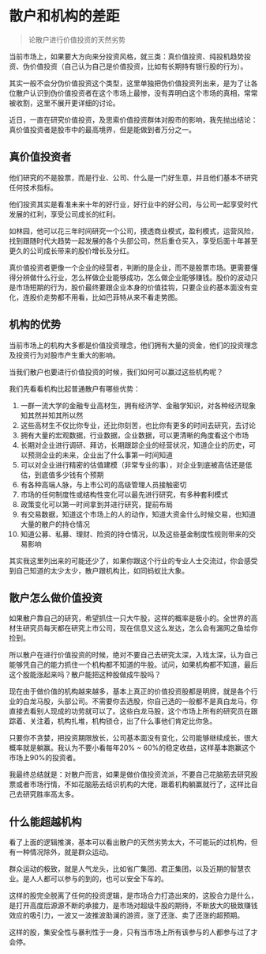 # 散户和机构的差距

> 论散户进行价值投资的天然劣势

当前市场上，如果要大方向来分投资风格，就三类：真价值投资、纯投机趋势投资、伪价值投资（自己认为自己是价值投资，比如有长期持有银行股的行为）。

其实一般不会分伪价值投资这个类型，这里单独把伪价值投资列出来，是为了让各位散户认识到伪价值投资者在这个市场上最惨，没有弄明白这个市场的真相，常常被收割，这里不展开更详细的讨论。

近日，一直在研究价值投资，及思索价值投资群体对股市的影响，我先抛出结论：真价值投资者是股市中的最高境界，但是能做到者万分之一。

## 真价值投资者

他们研究的不是股票，而是行业、公司、什么是一门好生意，并且他们基本不研究任何技术指标。

他们投资其实是看准未来十年的好行业，好行业中的好公司，与公司一起享受时代发展的红利，享受公司成长的红利。

如林园，他可以花三年时间研究一个公司，摸透商业模式，盈利模式，运营风险，找到跟随时代大趋势一起发展的各个头部公司，然后重仓买入，享受后面十年甚至更久的公司成长带来的股价增长及分红。

真价值投资者更像一个企业的经营者，判断的是企业，而不是股票市场。更需要懂得分辨做什么行业，怎么样做企业能够成功，怎么做企业能够赚钱。股价的波动只是市场短期的行为，股价最终要跟企业本身的价值挂钩，只要企业的基本面没有变化，连股价走势都不用看，比如巴菲特从来不看走势图。

## 机构的优势

当前市场上的机构大多都是价值投资理念，他们拥有大量的资金，他们的投资理念及投资行为对股市产生重大的影响。

当我们散户也要进行价值投资的时候，我们如何可以赢过这些机构呢？

我们先看看机构比起普通散户有哪些优势：

1. 一群一流大学的金融专业高材生，拥有经济学、金融学知识，对各种经济现象知其然并知其所以然
2. 这些高材生不仅比你专业，还比你刻苦，也比你有更多的时间去研究，去讨论
3. 拥有大量的宏观数据，行业数据，企业数据，可以更清晰的角度看这个市场
4. 长期对企业进行调研、拜访，长期跟踪企业的经营状况，知道企业的历史，可以预测企业的未来，企业出了什么事第一时间知道
5. 可以对企业进行精密的估值建模（非常专业的事），对企业到底被高估还是低估，到底值多少钱有个预期
6. 有各种高端人脉，与上市公司的高级管理人员接触密切
7. 市场的任何制度性或结构性变化可以最先进行研究，有多种套利模式
8. 政策变化可以第一时间拿到并进行研究，提前布局
9. 有交易数据，知道这个市场上的人的动作，知道大资金什么时候交易，也知道大量的散户的持仓情况
10. 知道公募、私募、理财、险资的持仓情况，以及这些基金制度性规则带来的交易影响

其实我这里列出来的可能还少了，如果你跟这个行业的专业人士交流过，你会感受到自己知道的太少太少，散户跟机构比，如同蚂蚁比大象。

## 散户怎么做价值投资

如果散户靠自己的研究，希望抓住一只大牛股，这样的概率是极小的。全世界的高材生研究员每天都在研究上市公司，现在信息又这么发达，怎么会有漏网之鱼给你捡到。

所以散户在进行价值投资的时候，绝对不要自己去研究太深，入戏太深，认为自己能够凭自己的能力抓住一个机构都不知道的牛股。试问，如果机构都不知道，最后这个股能涨起来吗？散户能把这种股做成牛股吗？

现在由于做价值的机构越来越多，基本上真正的价值投资股都是明牌，就是各个行业的白龙马股，头部公司。不需要你去选股，你自己选的一般都不是真白龙马，你直接去看别人现成的功劳就可以了。这些白龙马股，这个市场上所有的研究员在跟踪着、关注着，机构扎堆，机构锁仓，出了什么事他们肯定比你急。

只要你不贪婪，把投资期限放长，公司基本面没有变化，公司能够继续成长，很大概率就是躺赢。我认为不要小看每年20% ~ 60%的稳定收益，这样基本跑赢这个市场上90%的投资者。

我最终总结就是：对散户而言，如果是做价值投资流派，不要自己花脑筋去研究股票或者市场行情，不如花脑筋去结识机构的大佬，跟着机构躺赢就行了，这样比自己去研究胜率高太多。

## 什么能超越机构

看了上面的逻辑推演，基本可以看出散户的天然劣势太大，不可能玩的过机构，但有一种情况除外，就是群众运动。

群众运动的极致，就是人气龙头，比如省广集团、君正集团，以及近期的智慧农业。是人人都可以参与的到的，也可以安全下车的。

这样的股完全脱离了任何的投资逻辑，是市场合力打造出来的，这股合力是什么，是打开高度后源源不断的承接力，是市场对超级牛股的期待，不断放大的极致赚钱效应的吸引力，一波又一波推波助澜的游资，涨了还涨、卖了还涨的超预期。

这样的股，集安全性与暴利性于一身，只有当市场上所有该参与的人都参与过了才会停。
